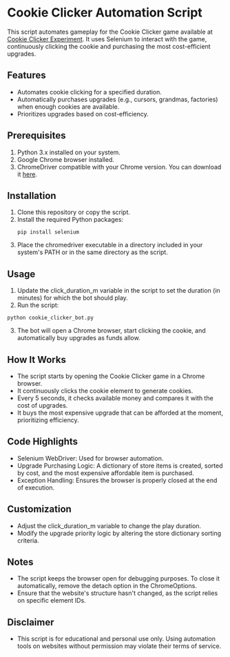 # Cookie Clicker Automation Script

This script automates gameplay for the Cookie Clicker game available at [Cookie Clicker Experiment](https://orteil.dashnet.org/experiments/cookie/). It uses Selenium to interact with the game, continuously clicking the cookie and purchasing the most cost-efficient upgrades.

## Features

- Automates cookie clicking for a specified duration.
- Automatically purchases upgrades (e.g., cursors, grandmas, factories) when enough cookies are available.
- Prioritizes upgrades based on cost-efficiency.

## Prerequisites

1. Python 3.x installed on your system.
2. Google Chrome browser installed.
3. ChromeDriver compatible with your Chrome version. You can download it [here](https://sites.google.com/a/chromium.org/chromedriver/).

## Installation

1. Clone this repository or copy the script.
2. Install the required Python packages:
   ```
   pip install selenium
   ```
3. Place the chromedriver executable in a directory included in your system's PATH or in the same directory as the script.

## Usage

1. Update the click_duration_m variable in the script to set the duration (in minutes) for which the bot should play.
2. Run the script:

```
python cookie_clicker_bot.py
```

3. The bot will open a Chrome browser, start clicking the cookie, and automatically buy upgrades as funds allow.

## How It Works

- The script starts by opening the Cookie Clicker game in a Chrome browser.
- It continuously clicks the cookie element to generate cookies.
- Every 5 seconds, it checks available money and compares it with the cost of upgrades.
- It buys the most expensive upgrade that can be afforded at the moment, prioritizing efficiency.

## Code Highlights

- Selenium WebDriver: Used for browser automation.
- Upgrade Purchasing Logic: A dictionary of store items is created, sorted by cost, and the most expensive affordable item is purchased.
- Exception Handling: Ensures the browser is properly closed at the end of execution.

## Customization

- Adjust the click_duration_m variable to change the play duration.
- Modify the upgrade priority logic by altering the store dictionary sorting criteria.

## Notes

- The script keeps the browser open for debugging purposes. To close it automatically, remove the detach option in the ChromeOptions.
- Ensure that the website's structure hasn't changed, as the script relies on specific element IDs.

## Disclaimer

- This script is for educational and personal use only. Using automation tools on websites without permission may violate their terms of service.
